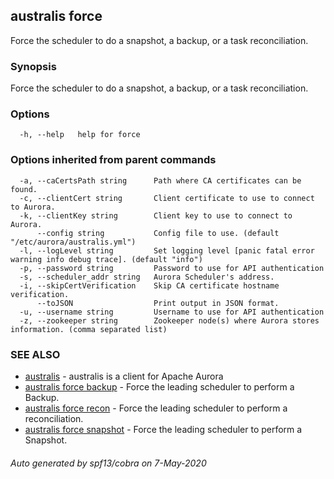 ## australis force

Force the scheduler to do a snapshot, a backup, or a task reconciliation.

### Synopsis

Force the scheduler to do a snapshot, a backup, or a task reconciliation.

### Options

```
  -h, --help   help for force
```

### Options inherited from parent commands

```
  -a, --caCertsPath string      Path where CA certificates can be found.
  -c, --clientCert string       Client certificate to use to connect to Aurora.
  -k, --clientKey string        Client key to use to connect to Aurora.
      --config string           Config file to use. (default "/etc/aurora/australis.yml")
  -l, --logLevel string         Set logging level [panic fatal error warning info debug trace]. (default "info")
  -p, --password string         Password to use for API authentication
  -s, --scheduler_addr string   Aurora Scheduler's address.
  -i, --skipCertVerification    Skip CA certificate hostname verification.
      --toJSON                  Print output in JSON format.
  -u, --username string         Username to use for API authentication
  -z, --zookeeper string        Zookeeper node(s) where Aurora stores information. (comma separated list)
```

### SEE ALSO

* [australis](australis.md)	 - australis is a client for Apache Aurora
* [australis force backup](australis_force_backup.md)	 - Force the leading scheduler to perform a Backup.
* [australis force recon](australis_force_recon.md)	 - Force the leading scheduler to perform a reconciliation.
* [australis force snapshot](australis_force_snapshot.md)	 - Force the leading scheduler to perform a Snapshot.

###### Auto generated by spf13/cobra on 7-May-2020
